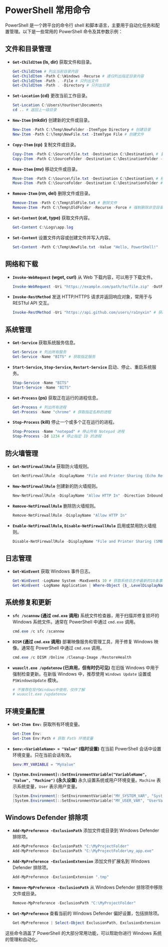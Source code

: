 # PowerShell 常用命令

PowerShell 是一个跨平台的命令行 shell 和脚本语言，主要用于自动化任务和配置管理。以下是一些常用的 PowerShell 命令及其参数示例：

## 文件和目录管理

-   **`Get-ChildItem` (ls, dir)**
    获取文件和目录。
    ```powershell
    Get-ChildItem # 列出当前目录内容
    Get-ChildItem -Path C:\Windows -Recurse # 递归列出指定目录内容
    Get-ChildItem -Path . -File # 只列出文件
    Get-ChildItem -Path . -Directory # 只列出目录
    ```

-   **`Set-Location` (cd)**
    更改当前工作目录。
    ```powershell
    Set-Location C:\Users\YourUser\Documents
    cd .. # 返回上一级目录
    ```

-   **`New-Item` (mkdir)**
    创建新的文件或目录。
    ```powershell
    New-Item -Path C:\Temp\NewFolder -ItemType Directory # 创建目录
    New-Item -Path C:\Temp\NewFile.txt -ItemType File # 创建文件
    ```

-   **`Copy-Item` (cp)**
    复制文件或目录。
    ```powershell
    Copy-Item -Path C:\Source\file.txt -Destination C:\Destination\ # 复制文件
    Copy-Item -Path C:\SourceFolder -Destination C:\DestinationFolder -Recurse # 复制目录及其内容
    ```

-   **`Move-Item` (mv)**
    移动文件或目录。
    ```powershell
    Move-Item -Path C:\Source\file.txt -Destination C:\Destination\ # 移动文件
    Move-Item -Path C:\SourceFolder -Destination C:\DestinationFolder # 移动目录
    ```

-   **`Remove-Item` (rm, del)**
    删除文件或目录。
    ```powershell
    Remove-Item -Path C:\Temp\OldFile.txt # 删除文件
    Remove-Item -Path C:\Temp\OldFolder -Recurse -Force # 强制删除非空目录
    ```

-   **`Get-Content` (cat, type)**
    获取文件内容。
    ```powershell
    Get-Content C:\Logs\app.log
    ```

-   **`Set-Content`**
    设置文件内容或创建文件并写入内容。
    ```powershell
    Set-Content -Path C:\Temp\NewFile.txt -Value "Hello, PowerShell!"
    ```

## 网络和下载

-   **`Invoke-WebRequest` (wget, curl)**
    从 Web 下载内容，可以用于下载文件。
    ```powershell
    Invoke-WebRequest -Uri "https://example.com/path/to/file.zip" -OutFile "C:\Downloads\file.zip"
    ```

-   **`Invoke-RestMethod`**
    发送 HTTP/HTTPS 请求并返回响应对象，常用于与 RESTful API 交互。
    ```powershell
    Invoke-RestMethod -Uri "https://api.github.com/users/ra1nyxin" # 获取GitHub用户信息
    ```

## 系统管理

-   **`Get-Service`**
    获取系统服务信息。
    ```powershell
    Get-Service # 列出所有服务
    Get-Service -Name "BITS" # 获取指定服务
    ```

-   **`Start-Service`, `Stop-Service`, `Restart-Service`**
    启动、停止、重启系统服务。
    ```powershell
    Stop-Service -Name "BITS"
    Start-Service -Name "BITS"
    ```

-   **`Get-Process` (ps)**
    获取正在运行的进程信息。
    ```powershell
    Get-Process # 列出所有进程
    Get-Process -Name "chrome" # 获取指定名称的进程
    ```

-   **`Stop-Process` (kill)**
    停止一个或多个正在运行的进程。
    ```powershell
    Stop-Process -Name "notepad" # 停止所有 Notepad 进程
    Stop-Process -Id 1234 # 停止指定 ID 的进程
    ```

## 防火墙管理

-   **`Get-NetFirewallRule`**
    获取防火墙规则。
    ```powershell
    Get-NetFirewallRule -DisplayName "File and Printer Sharing (Echo Request - ICMPv4-In)"
    ```

-   **`New-NetFirewallRule`**
    创建新的防火墙规则。
    ```powershell
    New-NetFirewallRule -DisplayName "Allow HTTP In" -Direction Inbound -Action Allow -Protocol TCP -LocalPort 80
    ```

-   **`Remove-NetFirewallRule`**
    删除防火墙规则。
    ```powershell
    Remove-NetFirewallRule -DisplayName "Allow HTTP In"
    ```

-   **`Enable-NetFirewallRule`, `Disable-NetFirewallRule`**
    启用或禁用防火墙规则。
    ```powershell
    Disable-NetFirewallRule -DisplayName "File and Printer Sharing (SMB-In)"
    ```

## 日志管理

-   **`Get-WinEvent`**
    获取 Windows 事件日志。
    ```powershell
    Get-WinEvent -LogName System -MaxEvents 10 # 获取系统日志中最新的10条事件
    Get-WinEvent -LogName Application | Where-Object {$_.LevelDisplayName -eq "Error"} # 获取应用程序错误日志
    ```

## 系统修复和更新

-   **`sfc /scannow` (通过 `cmd.exe` 调用)**
    系统文件检查器，用于扫描并修复损坏的 Windows 系统文件。通常在 PowerShell 中通过 `cmd.exe` 调用。
    ```powershell
    cmd.exe /c sfc /scannow
    ```

-   **`DISM` (通过 `cmd.exe` 调用)**
    部署映像服务和管理工具，用于修复 Windows 映像。通常在 PowerShell 中通过 `cmd.exe` 调用。
    ```powershell
    cmd.exe /c DISM /Online /Cleanup-Image /RestoreHealth
    ```

-   **`wuauclt.exe /updatenow` (已弃用，但有时仍可见)**
    在旧版 Windows 中用于强制检查更新。在新版 Windows 中，推荐使用 `Windows Update` 设置或 `PSWindowsUpdate` 模块。
    ```powershell
    # 不推荐在现代Windows中使用，仅作了解
    # wuauclt.exe /updatenow
    ```

## 环境变量配置

-   **`Get-Item Env:`**
    获取所有环境变量。
    ```powershell
    Get-Item Env:
    Get-Item Env:Path # 获取 Path 环境变量
    ```

-   **`$env:<VariableName> = "Value"` (临时设置)**
    在当前 PowerShell 会话中设置环境变量。只在当前会话有效。
    ```powershell
    $env:MY_VARIABLE = "MyValue"
    ```

-   **`[System.Environment]::SetEnvironmentVariable("VariableName", "Value", "Machine")` (永久设置)**
    永久设置系统或用户环境变量。`Machine` 表示系统变量，`User` 表示用户变量。
    ```powershell
    [System.Environment]::SetEnvironmentVariable("MY_SYSTEM_VAR", "SystemValue", "Machine")
    [System.Environment]::SetEnvironmentVariable("MY_USER_VAR", "UserValue", "User")
    ```

## Windows Defender 排除项

-   **`Add-MpPreference -ExclusionPath`**
    添加文件或目录到 Windows Defender 排除项。
    ```powershell
    Add-MpPreference -ExclusionPath "C:\MyProjectFolder"
    Add-MpPreference -ExclusionPath "C:\MyProjectFolder\my_app.exe"
    ```

-   **`Add-MpPreference -ExclusionExtension`**
    添加文件扩展名到 Windows Defender 排除项。
    ```powershell
    Add-MpPreference -ExclusionExtension ".tmp"
    ```

-   **`Remove-MpPreference -ExclusionPath`**
    从 Windows Defender 排除项中移除文件或目录。
    ```powershell
    Remove-MpPreference -ExclusionPath "C:\MyProjectFolder"
    ```

-   **`Get-MpPreference`**
    查看当前的 Windows Defender 偏好设置，包括排除项。
    ```powershell
    Get-MpPreference | Select-Object ExclusionPath, ExclusionExtension
    ```

这些命令涵盖了 PowerShell 的大部分常用功能，可以帮助你进行 Windows 系统的管理和自动化。